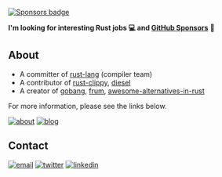 [about]: https://img.shields.io/static/v1?label=&message=About&color=585858&logo=notion
[blog]: https://img.shields.io/static/v1?label=&message=Blog&color=585858&logo=hugo
[twitter]: https://img.shields.io/static/v1?label=&message=Twitter&&color=585858&logo=twitter
[linkedin]: https://img.shields.io/static/v1?label=&message=LinkedIn&&color=585858&logo=linkedin
[email]: https://img.shields.io/static/v1?label=&message=Email&&color=585858&logo=gmail
[rust-lang]: https://github.com/rust-lang/rust
[rust-clippy]: https://github.com/rust-lang/rust-clippy
[diesel]: https://github.com/diesel-rs/diesel
[frum]: https://github.com/TaKO8Ki/frum
[gobang]: https://github.com/TaKO8Ki/gobang
[awesome-alternatives-in-rust]: https://github.com/TaKO8Ki/awesome-alternatives-in-rust
[GitHub Sponsors]: https://github.com/sponsors/TaKO8Ki
[Sponsors badge]: https://img.shields.io/github/sponsors/TaKO8Ki?label=Sponsors&logo=GitHub&style=social

[![Sponsors badge]](https://github.com/sponsors/TaKO8Ki)

**I'm looking for interesting Rust jobs 💻 and [GitHub Sponsors]** 🦀

## About

- A committer of [rust-lang] (compiler team)
- A contributor of [rust-clippy], [diesel]
- A creator of [gobang], [frum], [awesome-alternatives-in-rust]

For more information, please see the links below.

[![about]](https://tako8ki.notion.site) [![blog]](http://blog.tako8ki.me)

## Contact

[![email]](mailto:takoyaki0316@gmail.com) [![twitter]](https://twitter.com/TaKOBKi) [![linkedin]](https://www.linkedin.com/in/tako8ki)
